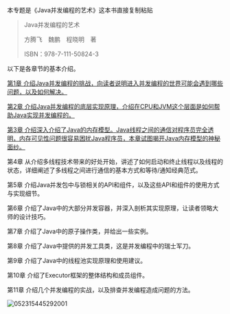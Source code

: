 本专题是《Java并发编程的艺术》这本书直接复制粘贴

> Java并发编程的艺术
>
> 方腾飞　魏鹏　程晓明　著
>
> ISBN：978-7-111-50824-3

以下是各章节的基本介绍。

[第1章 介绍Java并发编程的挑战，向读者说明进入并发编程的世界可能会遇到哪些问题，以及如何解决。](第1章　并发编程的挑战.md)

[第2章 介绍Java并发编程的底层实现原理，介绍在CPU和JVM这个层面是如何帮助Java实现并发编程的。](第2章　Java并发机制的底层实现原理.md)

[第3章 介绍深入介绍了Java的内存模型。Java线程之间的通信对程序员完全透明，内存可见性问题很容易困扰Java程序员，本章试图揭开Java内存模型的神秘面纱。](第3章　Java内存模型.md)

第4章 从介绍多线程技术带来的好处开始，讲述了如何启动和终止线程以及线程的状态，详细阐述了多线程之间进行通信的基本方式和等待/通知经典范式。

第5章 介绍Java并发包中与锁相关的API和组件，以及这些API和组件的使用方式与实现细节。

第6章 介绍了Java中的大部分并发容器，并深入剖析其实现原理，让读者领略大师的设计技巧。

第7章 介绍了Java中的原子操作类，并给出一些实例。

第8章 介绍了Java中提供的并发工具类，这是并发编程中的瑞士军刀。

第9章 介绍了Java中的线程池实现原理和使用建议。

第10章 介绍了Executor框架的整体结构和成员组件。

第11章 介绍几个并发编程的实战，以及排查并发编程造成问题的方法。

![052315445292001](https://ws4.sinaimg.cn/large/006tNc79ly1g3bat61rmyj30lc0sgwrb.jpg)